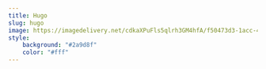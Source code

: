 ```yaml
---
title: Hugo
slug: hugo
image: https://imagedelivery.net/cdkaXPuFls5qlrh3GM4hfA/f50473d3-1acc-431a-402d-3c79f4170b00/public
style:
    background: "#2a9d8f"
    color: "#fff"
---
```

